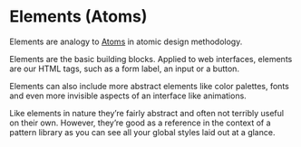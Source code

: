 # Elements (Atoms)

Elements are analogy to [Atoms](https://bradfrost.com/blog/post/atomic-web-design/#atoms)
in atomic design methodology.

Elements are the basic building blocks.
Applied to web interfaces, elements are our HTML tags,
such as a form label, an input or a button.

Elements can also include more abstract elements like color palettes,
fonts and even more invisible aspects of an interface like animations.

Like elements in nature they’re fairly abstract and often not terribly
useful on their own. However, they’re good as a reference in the context of a
pattern library as you can see all your global styles laid out at a glance.
